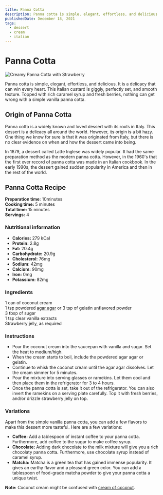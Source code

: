 ```yaml
---
title: Panna Cotta
description: Panna cotta is simple, elegant, effortless, and delicious. It is a delicacy that can win every heart.
publishedDate: December 18, 2021
tags:
  - dessert
  - cream
  - italian
---
```


# Panna Cotta

![Creamy Panna Cotta with Strawberry](/pannacotta.jpg "image")

Panna cotta is simple, elegant, effortless, and delicious. It is a delicacy that can win every heart. This Italian custard is giggly, perfectly set, and smooth texture. Topped with rich caramel syrup and fresh berries, nothing can get wrong with a simple vanilla panna cotta.

## Origin of Panna Cotta

Panna cotta is a widely known and loved dessert with its roots in Italy. This dessert is a delicacy all around the world. However, its origin is a bit hazy. One thing we know for sure is that it was originated from Italy, but there is no clear evidence on when and how the dessert came into being.

In 1879, a dessert called Latte Inglese was widely popular. It had the same preparation method as the modern panna cotta. However, in the 1960&#39;s that the first ever record of panna cotta was made in an Italian cookbook. In the early 1990s, the dessert gained sudden popularity in America and then in the rest of the world.

## Panna Cotta Recipe

**Preparation time:** 10minutes  
**Cooking time:** 5 minutes  
**Total time:** 15 minutes  
**Servings:** 4

### Nutritional information

- **Calories:** 279 kCal
- **Protein:** 2.8g
- **Fat:** 20.4g
- **Carbohydrate:** 20.9g
- **Cholesterol:** 76mg
- **Sodium:** 42mg
- **Calcium:** 90mg
- **Iron:** 0mg
- **Potassium:** 82mg

### Ingredients

1 can of coconut cream  
1 tsp powdered [agar agar](https://en.wikipedia.org/wiki/Agar "Gelatin from algae.") or 3 tsp of gelatin unflavored powder  
3 tbsp of sugar  
1 tsp clear vanilla extracts  
Strawberry jelly, as required

### Instructions

- Pour the coconut cream into the saucepan with vanilla and sugar. Set the heat to medium/high.
- When the cream starts to boil, include the powdered agar agar or gelatin.
- Continue to whisk the coconut cream until the agar agar dissolves. Let the cream simmer for 5 minutes.
- Pour the mixture into serving glasses or ramekins. Let them cool and then place them in the refrigerator for 3 to 4 hours.
- Once the panna cotta is set, take it out of the refrigerator. You can also invert the ramekins on a serving plate carefully. Top it with fresh berries, and/or drizzle strawberry jelly on top.

### Variations

Apart from the simple vanilla panna cotta, you can add a few flavors to make this dessert more tasteful. Here are a few variations:

- **Coffee:** Add a tablespoon of instant coffee to your panna cotta. Furthermore, add coffee to the sugar to make coffee syrup.
- **Chocolate:** Adding dark chocolate to the milk mixture will give you a rich chocolaty panna cotta. Furthermore, use chocolate syrup instead of caramel syrup.
- **Matcha:** Matcha is a green tea that has gained immense popularity. It gives an earthy flavor and a pleasant green color. You can add a tablespoon of food-grade matcha powder to give your panna cotta a unique twist.

**Note:** Coconut cream might be confused with [cream of coconut](https://en.wikipedia.org/wiki/Coconut_milk#Cream_of_coconut "Sweetened coconut cream.").
